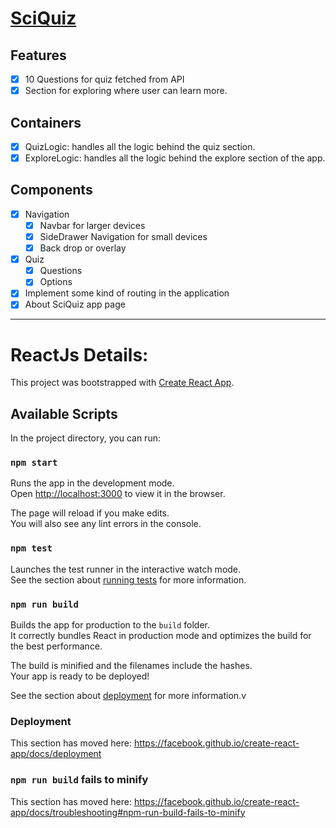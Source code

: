 # [SciQuiz](https://heuristic-villani-b8e0fb.netlify.app/)

## Features

- [x] 10 Questions for quiz fetched from API
- [x] Section for exploring where user can learn more.

## Containers

- [x] QuizLogic: handles all the logic behind the quiz section.
- [x] ExploreLogic: handles all the logic behind the explore section of the app.

## Components

- [x] Navigation
  - [x] Navbar for larger devices
  - [x] SideDrawer Navigation for small devices
  - [x] Back drop or overlay
- [x] Quiz
  - [x] Questions
  - [x] Options
- [x] Implement some kind of routing in the application
- [x] About SciQuiz app page

---

# ReactJs Details:

This project was bootstrapped with [Create React App](https://github.com/facebook/create-react-app).

## Available Scripts

In the project directory, you can run:

### `npm start`

Runs the app in the development mode.<br />
Open [http://localhost:3000](http://localhost:3000) to view it in the browser.

The page will reload if you make edits.<br />
You will also see any lint errors in the console.

### `npm test`

Launches the test runner in the interactive watch mode.<br />
See the section about [running tests](https://facebook.github.io/create-react-app/docs/running-tests) for more information.

### `npm run build`

Builds the app for production to the `build` folder.<br />
It correctly bundles React in production mode and optimizes the build for the best performance.

The build is minified and the filenames include the hashes.<br />
Your app is ready to be deployed!

See the section about [deployment](https://facebook.github.io/create-react-app/docs/deployment) for more information.v

### Deployment

This section has moved here: https://facebook.github.io/create-react-app/docs/deployment

### `npm run build` fails to minify

This section has moved here: https://facebook.github.io/create-react-app/docs/troubleshooting#npm-run-build-fails-to-minify
